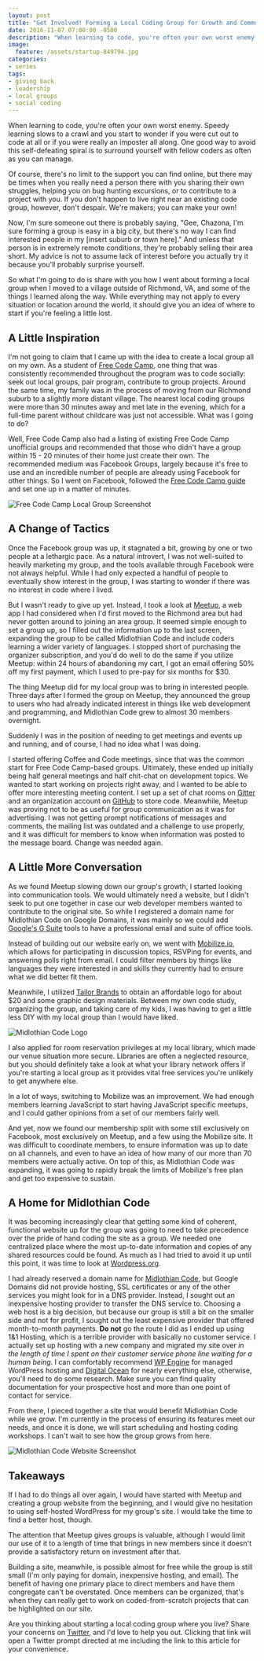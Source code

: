 ```yaml
---
layout: post
title: "Get Involved! Forming a Local Coding Group for Growth and Community"
date: 2016-11-07 07:00:00 -0500
description: "When learning to code, you're often your own worst enemy. Speedy learning slows to a crawl and you start to wonder if you were cut out to code at all or if you were really an imposter all along. One good way to avoid this self-defeating spiral is to surround yourself with fellow coders as often as you can manage."
image:
  feature: /assets/startup-849794.jpg
categories:
- series
tags:
- giving back
- leadership
- local groups
- social coding
---
```

When learning to code, you're often your own worst enemy. Speedy learning slows to a crawl and you start to wonder if you were cut out to code at all or if you were really an imposter all along. One good way to avoid this self-defeating spiral is to surround yourself with fellow coders as often as you can manage.

<!--more-->

Of course, there's no limit to the support you can find online, but there may be times when you really need a person there with you sharing their own struggles, helping you on bug hunting excursions, or to contribute to a project with you. If you don't happen to live right near an existing code group, however, don't despair. We're makers; you can make your own!

Now, I'm sure someone out there is probably saying, "Gee, Chazona, I'm sure forming a group is easy in a big city, but there's no way I can find interested people in my [insert suburb or town here]." And unless that person is in extremely remote conditions, they're probably selling their area short. My advice is not to assume lack of interest before you actually try it because you'll probably surprise yourself.

So what I'm going to do is share with you how I went about forming a local group when I moved to a village outside of Richmond, VA, and some of the things I learned along the way. While everything may not apply to every situation or location around the world, it should give you an idea of where to start if you're feeling a little lost.

## A Little Inspiration ##

I'm not going to claim that I came up with the idea to create a local group all on my own. As a student of [Free Code Camp](https://www.freecodecamp.com), one thing that was consistently recommended throughout the program was to code socially: seek out local groups, pair program, contribute to group projects. Around the same time, my family was in the process of moving from our Richmond suburb to a slightly more distant village. The nearest local coding groups were more than 30 minutes away and met late in the evening, which for a full-time parent without childcare was just not accessible. What was I going to do?

Well, Free Code Camp also had a listing of existing Free Code Camp unofficial groups and recommended that those who didn't have a group within 15 - 20 minutes of their home just create their own. The recommended medium was Facebook Groups, largely because it's free to use and an incredible number of people are already using Facebook for other things. So I went on Facebook, followed the [Free Code Camp guide](http://forum.freecodecamp.com/t/how-to-create-a-local-group-for-your-city/19532) and set one up in a matter of minutes.

![Free Code Camp Local Group Screenshot](https://raw.githubusercontent.com/chznbaum/mernmom/master/assets/Screenshot-from-2016-11-01-23-03-55.png)

## A Change of Tactics ##

Once the Facebook group was up, it stagnated a bit, growing by one or two people at a lethargic pace. As a natural introvert, I was not well-suited to heavily marketing my group, and the tools available through Facebook were not always helpful. While I had only expected a handful of people to eventually show interest in the group, I was starting to wonder if there was no interest in code where I lived.

But I wasn't ready to give up yet. Instead, I took a look at [Meetup](https://www.meetup.com), a web app I had considered when I'd first moved to the Richmond area but had never gotten around to joining an area group. It seemed simple enough to set a group up, so I filled out the information up to the last screen, expanding the group to be called Midlothian Code and include coders learning a wider variety of languages. I stopped short of purchasing the organizer subscription, and you'd do well to do the same if you utilize Meetup: within 24 hours of abandoning my cart, I got an email offering 50% off my first payment, which I used to pre-pay for six months for $30.

The thing Meetup did for my local group was to bring in interested people. Three days after I formed the group on Meetup, they announced the group to users who had already indicated interest in things like web development and programming, and Midlothian Code grew to almost 30 members overnight.

Suddenly I was in the position of needing to get meetings and events up and running, and of course, I had no idea what I was doing.

I started offering Coffee and Code meetings, since that was the common start for Free Code Camp-based groups. Ultimately, these ended up initially being half general meetings and half chit-chat on development topics. We wanted to start working on projects right away, and I wanted to be able to offer more interesting meeting content. I set up a set of chat rooms on [Gitter](https://gitter.im/) and an organization account on [GitHub](https://github.com/) to store code. Meanwhile, Meetup was proving not to be as useful for group communication as it was for advertising. I was not getting prompt notifications of messages and comments, the mailing list was outdated and a challenge to use properly, and it was difficult for members to know when information was posted to the message board. Change was needed again.

## A Little More Conversation ##

As we found Meetup slowing down our group's growth, I started looking into communication tools. We would ultimately need a website, but I didn't seek to put one together in case our web developer members wanted to contribute to the original site. So while I registered a domain name for Midlothian Code on Google Domains, it was mainly so we could add [Google's G Suite](https://goo.gl/cHGZvs) tools to have a professional email and suite of office tools.

Instead of building out our website early on, we went with [Mobilize.io](https://mobilize.io/), which allows for participating in discussion topics, RSVPing for events, and answering polls right from email. I could filter members by things like languages they were interested in and skills they currently had to ensure what we did better fit them.

Meanwhile, I utilized [Tailor Brands](https://www.tailorbrands.com/) to obtain an affordable logo for about $20 and some graphic design materials. Between my own code study, organizing the group, and taking care of my kids, I was having to get a little less DIY with my local group than I would have liked.

![Midlothian Code Logo](https://raw.githubusercontent.com/chznbaum/mernmom/master/assets/logo_white_background.jpg)

I also applied for room reservation privileges at my local library, which made our venue situation more secure. Libraries are often a neglected resource, but you should definitely take a look at what your library network offers if you're starting a local group as it provides vital free services you're unlikely to get anywhere else.

In a lot of ways, switching to Mobilize was an improvement. We had enough members learning JavaScript to start having JavaScript specific meetups, and I could gather opinions from a set of our members fairly well.

And yet, now we found our membership split with some still exclusively on Facebook, most exclusively on Meetup, and a few using the Mobilize site. It was difficult to coordinate members, to ensure information was up to date on all channels, and even to have an idea of how many of our more than 70 members were actually active. On top of this, as Midlothian Code was expanding, it was going to rapidly break the limits of Mobilize's free plan and get too expensive to sustain.

## A Home for Midlothian Code ##

It was becoming increasingly clear that getting some kind of coherent, functional website up for the group was going to need to take precedence over the pride of hand coding the site as a group. We needed one centralized place where the most up-to-date information and copies of any shared resources could be found. As much as I had tried to avoid it up until this point, it was time to look at [Wordpress.org](https://wordpress.org/).

I had already reserved a domain name for [Midlothian Code](http://www.midlothiancode.com), but Google Domains did not provide hosting, SSL certificates or any of the other services you might look for in a DNS provider. Instead, I sought out an inexpensive hosting provider to transfer the DNS service to. Choosing a web host is a big decision, but because our group is still a bit on the smaller side and not for profit, I sought out the least expensive provider that offered month-to-month payments. **Do not** go the route I did as I ended up using 1&1 Hosting, which is a terrible provider with basically no customer service. I actually set up hosting with a new company and migrated my site over *in the length of time I spent on their customer service phone line waiting for a human being*. I can comfortably recommend [WP Engine](https://wpengine.com/) for managed WordPress hosting and [Digital Ocean](https://www.digitalocean.com/) for nearly everything else, otherwise, you'll need to do some research. Make sure you can find quality documentation for your prospective host and more than one point of contact for service.

From there, I pieced together a site that would benefit Midlothian Code while we grow. I'm currently in the process of ensuring its features meet our needs, and once it is done, we will start scheduling and hosting coding workshops. I can't wait to see how the group grows from here.

![Midlothian Code Website Screenshot](https://raw.githubusercontent.com/chznbaum/mernmom/master/assets/Screenshot-from-2016-11-06-22-11-10.png)

## Takeaways ##

If I had to do things all over again, I would have started with Meetup and creating a group website from the beginning, and I would give no hesitation to using self-hosted WordPress for my group's site. I would take the time to find a better host, though.

The attention that Meetup gives groups is valuable, although I would limit our use of it to a length of time that brings in new members since it doesn't provide a satisfactory return on investment after that.

Building a site, meanwhile, is possible almost for free while the group is still small (I'm only paying for domain, inexpensive hosting, and email). The benefit of having one primary place to direct members and have them congregate can't be overstated. Once members can be organized, that's when they can really get to work on coded-from-scratch projects that can be highlighted on our site.

Are you thinking about starting a local coding group where you live? Share your concerns  on [Twitter](https://twitter.com/intent/tweet?text=%40chznbaum&url=http%3A%2F%2Fmernmom.com%2F2016%2F11%2F07%2Fget-involved-forming-a-local-coding-group-for-growth-and-community.html), and I'd love to help you out. Clicking that link will open a Twitter prompt directed at me including the link to this article for your convenience.